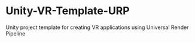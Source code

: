 # Unity-VR-Template-URP
 Unity project template for creating VR applications using Universal Render Pipeline
